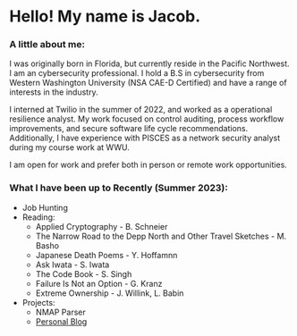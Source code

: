 # Hello! My name is Jacob.
### A little about me:
I was originally born in Florida, but currently reside in the Pacific Northwest. I am an cybersecurity professional. I hold a B.S in cybersecurity from Western Washington University (NSA CAE-D Certified) and have a range of interests in the industry.

I interned at Twilio in the summer of 2022, and worked as a operational resilience analyst. My work focused on control auditing, process workflow improvements, and secure software life cycle recommendations. Additionally, I have experience with PISCES as a network security analyst during my course work at WWU.

I am open for work and prefer both in person or remote work opportunities.

### What I have been up to Recently (Summer 2023):
- Job Hunting
- Reading:
  - Applied Cryptography - B. Schneier
  - The Narrow Road to the Depp North and Other Travel Sketches - M. Basho
  - Japanese Death Poems - Y. Hoffamnn
  - Ask Iwata - S. Iwata
  - The Code Book - S. Singh
  - Failure Is Not an Option - G. Kranz
  - Extreme Ownership - J. Willink, L. Babin
- Projects:
  - NMAP Parser
  - [Personal Blog ](https://jacrobin.github.io/home)

<!---
DefragDefector/DefragDefector is a ✨ special ✨ repository because its `README.md` (this file) appears on your GitHub profile.
You can click the Preview link to take a look at your changes.
--->
